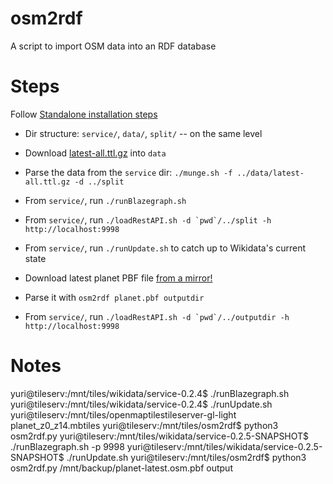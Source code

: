 # osm2rdf
A script to import OSM data into an RDF database

# Steps
Follow [Standalone installation steps](https://www.mediawiki.org/wiki/Wikidata_query_service/User_Manual#Standalone_service)
* Dir structure: `service/`, `data/`, `split/` -- on the same level
* Download [latest-all.ttl.gz](https://dumps.wikimedia.org/wikidatawiki/entities/) into `data` 
* Parse the data from the `service` dir:  `./munge.sh -f ../data/latest-all.ttl.gz -d ../split`

* From `service/`, run `./runBlazegraph.sh`
* From `service/`, run ```./loadRestAPI.sh -d `pwd`/../split -h http://localhost:9998``` 
* From `service/`, run `./runUpdate.sh` to catch up to Wikidata's current state

* Download latest planet PBF file [from a mirror!](https://wiki.openstreetmap.org/wiki/Planet.osm)
* Parse it with `osm2rdf planet.pbf outputdir`
* From `service/`, run ```./loadRestAPI.sh -d `pwd`/../outputdir -h http://localhost:9998``` 


# Notes
yuri@tileserv:/mnt/tiles/wikidata/service-0.2.4$ ./runBlazegraph.sh
yuri@tileserv:/mnt/tiles/wikidata/service-0.2.4$ ./runUpdate.sh
yuri@tileserv:/mnt/tiles/openmaptilestileserver-gl-light planet_z0_z14.mbtiles 
yuri@tileserv:/mnt/tiles/osm2rdf$ python3 osm2rdf.py 
yuri@tileserv:/mnt/tiles/wikidata/service-0.2.5-SNAPSHOT$ ./runBlazegraph.sh -p 9998
yuri@tileserv:/mnt/tiles/wikidata/service-0.2.5-SNAPSHOT$ ./runUpdate.sh 
yuri@tileserv:/mnt/tiles/osm2rdf$ python3 osm2rdf.py /mnt/backup/planet-latest.osm.pbf  output                                                                               
